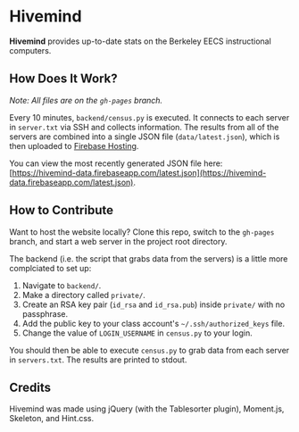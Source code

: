 # Hivemind

**Hivemind** provides up-to-date stats on the Berkeley EECS instructional computers.

## How Does It Work?
*Note: All files are on the `gh-pages` branch.*

Every 10 minutes, `backend/census.py` is executed. It connects to each server in `server.txt` via SSH and collects information. The results from all of the servers are combined into a single JSON file (`data/latest.json`), which is then uploaded to [Firebase Hosting](https://www.firebase.com/hosting.html).

You can view the most recently generated JSON file here: [https://hivemind-data.firebaseapp.com/latest.json](https://hivemind-data.firebaseapp.com/latest.json).

## How to Contribute

Want to host the website locally? Clone this repo, switch to the `gh-pages` branch, and start a web server in the project root directory.

The backend (i.e. the script that grabs data from the servers) is a little more complciated to set up:

1. Navigate to `backend/`.
2. Make a directory called `private/`.
3. Create an RSA key pair (`id_rsa` and `id_rsa.pub`) inside `private/` with no passphrase.
4. Add the public key to your class account's `~/.ssh/authorized_keys` file.
5. Change the value of `LOGIN_USERNAME` in `census.py` to your login.

You should then be able to execute `census.py` to grab data from each server in `servers.txt`.
The results are printed to stdout.

## Credits

Hivemind was made using jQuery (with the Tablesorter plugin), Moment.js, Skeleton, and Hint.css.

